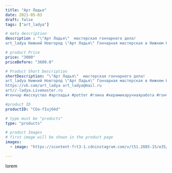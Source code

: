 ```yaml
---
title: "Арт Ладья"
date: 2021-05-03
draft: false
tags: ["art_ladya"]

# meta description
description : "\"Арт Ладья\"  мастерская гончарного дела! 
art_ladya Нижний Новгород \"Арт Ладья\" Гончарная мастерская в Нижнем Новгороде. Изготовление керамики и мастер//-кл"

# product Price
price: "3000"
priceBefore: "3600.0"

# Product Short Description
shortDescription: "\"Арт Ладья\"  мастерская гончарного дела! 
art_ladya Нижний Новгород \"Арт Ладья\" Гончарная мастерская в Нижнем Новгороде. Изготовление керамики и мастер//-классы по обучению. 
https://vk.com/art_ladya art_ladya@mail.ru 
art//-ladya.Livemaster.ru
#гончар #исскуство #артладья #potter #глина #керамикаручнаяработа #гончарнаямастерская #рыбки #handmade #природа #керамика #гончарнаяпосуда #dishes #decor #ceramicar #nntoday #claygoods #аквариум #earthenware #ceramic #design #artladya #нижнийновгород #ceramicart #мастерская"

#product ID
productID: "COa-fIujO4d"

# type must be "products"
type: "products"

# product Images
# first image will be shown in the product page
images:
  - image: "https://scontent-frt3-1.cdninstagram.com/v/t51.2885-15/e35/181547874_5318712801532747_5521853164347184849_n.jpg?_nc_ht=scontent-frt3-1.cdninstagram.com&_nc_cat=107&_nc_ohc=mezehrJFcWkAX-ICKhZ&edm=APU89FABAAAA&ccb=7-4&oh=5f1eb9bda8c04ac1e2901334eb8096ea&oe=612BE4B3&_nc_sid=86f79a&ig_cache_key=MjU2NTYzNzc1NjI5OTMwODU3Mw%3D%3D.2-ccb7-4"

---
```

lorem
